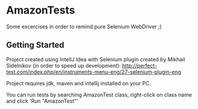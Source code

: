 # AmazonTests

Some excercises in order to remind pure Selenium WebDriver ;)

## Getting Started

Project created using IntellJ Idea with Selenium plugin created by Mikhail Sidelnikov (in order to speed up development):
http://perfect-test.com/index.php/en/instruments-menu-eng/27-selenium-plugin-eng

Project requires jdk, maven and intellij installed on your PC.

You can run tests by searching AmazonTest class, right-click on class name and click 'Run "AmazonTest"'
